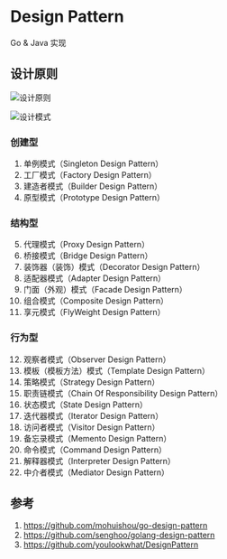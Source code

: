# Design Pattern

Go & Java 实现

## 设计原则

![设计原则](https://github.com/mohuishou/go-design-pattern/blob/master/imgs/img01.jpg)

![设计模式](https://github.com/mohuishou/go-design-pattern/blob/master/imgs/img02.jpg)

### 创建型

1. 单例模式（Singleton Design Pattern）
2. 工厂模式（Factory Design Pattern）
3. 建造者模式（Builder Design Pattern）
4. 原型模式（Prototype Design Pattern）

### 结构型

5. 代理模式（Proxy Design Pattern）
6. 桥接模式（Bridge Design Pattern）
7. 装饰器（装饰）模式（Decorator Design Pattern）
8. 适配器模式（Adapter Design Pattern）
9. 门面（外观）模式（Facade Design Pattern）
10. 组合模式（Composite Design Pattern）
11. 享元模式（FlyWeight Design Pattern）

### 行为型

12. 观察者模式（Observer Design Pattern）
13. 模板（模板方法）模式（Template Design Pattern）
14. 策略模式（Strategy Design Pattern）
15. 职责链模式（Chain Of Responsibility Design Pattern）
16. 状态模式（State Design Pattern）
17. 迭代器模式（Iterator Design Pattern）
18. 访问者模式（Visitor Design Pattern）
19. 备忘录模式（Memento Design Pattern）
20. 命令模式（Command Design Pattern）
21. 解释器模式（Interpreter Design Pattern）
22. 中介者模式（Mediator Design Pattern）

## 参考

1. https://github.com/mohuishou/go-design-pattern
2. https://github.com/senghoo/golang-design-pattern
3. https://github.com/youlookwhat/DesignPattern
